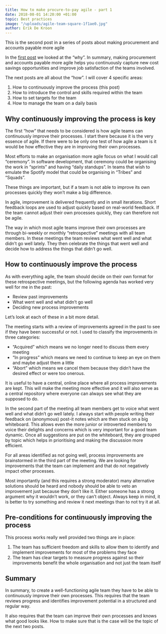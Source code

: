 ```yaml
---
title: How to make procure-to-pay agile - part 1
date: 2018-08-01 14:20:00 +01:00
topic: Best practices
image: "/uploads/agile-team-square-1f1ae0.jpg"
author: Erik De Kroon
---
```


This is the second post in a series of posts about making procurement and accounts payable more agile

In the [first post](http://blog.yordex.com/should-procure-to-pay-be-agile/) we looked at the “why”. In summary, making procurement and accounts payable more agile helps you continuously capture new cost savings opportunities and improve job satisfaction of the teams involved.

The next posts are all about the “how”. I will cover 4 specific areas:
1. How to continuously improve the process (this post)
2. How to introduce the control and skills required within the team
3. How to set targets for the team
4. How to manage the team on a daily basis
 
## Why continuously improving the process is key

The first “how” that needs to be considered is how agile teams can continuously improve their processes. I start there because it is the very essence of agile. If there were to be only one test of how agile a team is it would be how effective they are in improving their own processes.

Most efforts to make an organisation more agile focus on what I would call “ceremony”. In software development, that ceremony could be organising the work in “sprints” and having “daily standups”. In teams that wish to emulate the Spotify model that could be organising in “Tribes” and “Squads”. 

These things are important, but if a team is not able to improve its own processes quickly they won’t make a big difference. 

In agile, improvement is delivered frequently and in small iterations. Short feedback loops are used to adjust quickly based on real-world feedback. If the team cannot adjust their own processes quickly, they can therefore not be agile.

The way in which most agile teams improve their own processes are through bi-weekly or monthly “retrospective” meetings with all team members. In these meetings the team reviews what went well and what didn’t go well lately. They then celebrate the things that went well and decide how to address the things that didn’t go well.

## How to continuously improve the process

As with everything agile, the team should decide on their own format for these retrospective meetings, but the following agenda has worked very well for me in the past:
* Review past improvements
* What went well and what didn’t go well
* Deciding new process improvements

Let’s look at each of these in a bit more detail.

The meeting starts with a review of improvements agreed in the past to see if they have been successful or not. I used to classify the improvements in three categories: 
* “Acquired” which means we no longer need to discuss them every meeting
* “In progress” which means we need to continue to keep an eye on them and maybe adjust them a little 
* “Abort” which means we cancel them because they didn’t have the desired effect or were too onerous.

It is useful to have a central, online place where all process improvements are kept. This will make the meeting more effective and it will also serve as a central repository where everyone can always see what they are supposed to do.

In the second part of the meeting all team members get to voice what went well and what didn’t go well lately. I always start with people writing their feedback on (anonymous) post-it notes which are then stuck on a big whiteboard. This allows even the more junior or introverted members to voice their delights and concerns which is very important for a good team dynamic. Once all suggestions are put on the whiteboard, they are grouped by topic which helps in prioritising and making the discussion more efficient.
 
For all areas identified as not going well, process improvements are brainstormed in the third part of the meeting. We are looking for improvements that the team can implement and that do not negatively impact other processes. 

Most importantly (and this requires a strong moderator) many alternative solutions should be heard and nobody should be able to veto an improvement just because they don’t like it. Either someone has a strong argument why it wouldn’t work, or they can’t object. Always keep in mind, it is better to try something and review it next meetings than to not try it at all.

## Pre-conditions for continuously improving the process

This process works really well provided two things are in place:
1. The team has sufficient freedom and skills to allow them to identify and implement improvements for most of the problems they face
2. The team has clear targets to measure progress against so their improvements benefit the whole organisation and not just the team itself

## Summary

In summary, to create a well-functioning agile team they have to be able to continuously improve their own processes. This requires that the team reviews progress and identifies improvement potential in a structured and regular way. 

It also requires that the team can improve their own processes and knows what good looks like. How to make sure that is the case will be the topic of the next two posts.